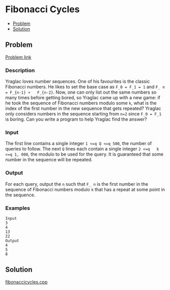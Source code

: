 # Fibonacci Cycles
- [Problem](#problem)
- [Solution](#fibonaccicycles.cpp)

## Problem
[Problem link](https://open.kattis.com/problems/fibonaccicycles)

### Description

Yraglac loves number sequences. One of his favourites is the   classic Fibonacci numbers. He likes to set the base case as   `F_0 = F_1 = 1` and   `F_ n = F_{n-1} +   F_{n-2}`.
Now, one can only list out the same numbers so many times   before getting bored, so Yraglac came up with a new game: if he   took the sequence of Fibonacci numbers modulo some `k`, what is the index of the first   number in the new sequence that gets repeated? Yraglac only   considers numbers in the sequence starting from `n=2` since `F_0 = F_1` is boring.
Can you write a program to help Yraglac find the answer?

### Input
The first line contains a single integer `1 <=q Q <=q 500`, the number of   queries to follow.
The next `Q` lines each   contain a single integer `2 <=q   k <=q 1, 000`, the modulo to be used for the query. It   is guaranteed that some number in the sequence will be   repeated.

### Output
For each query, output the `n` such that `F_ n` is the first number in the   sequence of Fibonacci numbers modulo `k` that has a repeat at some point in   the sequence.

### Examples
```
Input
3
4
13
22
Output
4
5
8
```


## Solution

[fibonaccicycles.cpp](./fibonaccicycles.cpp)
